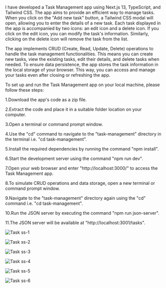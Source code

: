 I have developed a Task Management app using Next.js 13, TypeScript, and Tailwind CSS. The app aims to provide an efficient way to manage tasks. When you click on the "Add new task" button, a Tailwind CSS modal will open, allowing you to enter the details of a new task. Each task displayed in the app is accompanied by two icons: an edit icon and a delete icon. If you click on the edit icon, you can modify the task's information. Similarly, clicking on the delete icon will remove the task from the list.

The app implements CRUD (Create, Read, Update, Delete) operations to handle the task management functionalities. This means you can create new tasks, view the existing tasks, edit their details, and delete tasks when needed. To ensure data persistence, the app stores the task information in the local storage of your browser. This way, you can access and manage your tasks even after closing or refreshing the app.

To set up and run the Task Management app on your local machine, please follow these steps:

1.Download the app's code as a zip file.
   
2.Extract the code and place it in a suitable folder location on your computer.

3.Open a terminal or command prompt window.

4.Use the "cd" command to navigate to the "task-management" directory in the terminal i.e. "cd task-management".

5.Install the required dependencies by running the command "npm install".

6.Start the development server using the command "npm run dev".

7.Open your web browser and enter "http://localhost:3000/" to access the Task Management app.

8.To simulate CRUD operations and data storage, open a new terminal or command prompt window.

9.Navigate to the "task-management" directory again using the "cd" command i.e. "cd task-management".

10.Run the JSON server by executing the command "npm run json-server".

11.The JSON server will be available at "http://localhost:3001/tasks".

![Task ss-1](https://github.com/ShreyaChandurkar/TaskManagementApp/assets/132133982/962e5e5c-f6fa-477d-931a-f5bd0c376c2f)

![Task ss-2](https://github.com/ShreyaChandurkar/TaskManagementApp/assets/132133982/a4fd3b7d-eb29-4c90-9265-74af0a765af1)

![Task ss-3](https://github.com/ShreyaChandurkar/TaskManagementApp/assets/132133982/eef11507-64f3-40d6-b587-dae8a7d1a80b)

![Task ss-4](https://github.com/ShreyaChandurkar/TaskManagementApp/assets/132133982/61c9063d-7e69-4bad-8a24-81184df627d0)

![Task ss-5](https://github.com/ShreyaChandurkar/TaskManagementApp/assets/132133982/f1493711-8416-40fe-9956-796f9a3a3e29)

![Task ss-6](https://github.com/ShreyaChandurkar/TaskManagementApp/assets/132133982/69e871d5-7fe7-494f-a163-f3aa8b9ef8b5)




